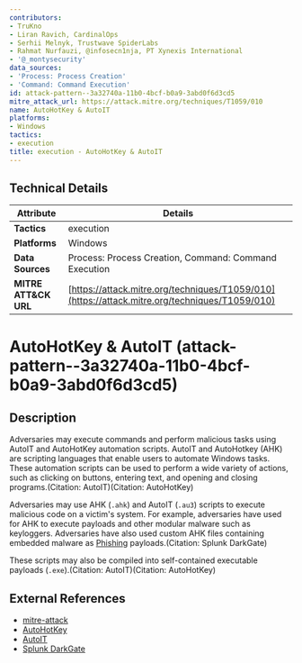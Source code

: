 ```yaml
---
contributors:
- TruKno
- Liran Ravich, CardinalOps
- Serhii Melnyk, Trustwave SpiderLabs
- Rahmat Nurfauzi, @infosecn1nja, PT Xynexis International
- '@_montysecurity'
data_sources:
- 'Process: Process Creation'
- 'Command: Command Execution'
id: attack-pattern--3a32740a-11b0-4bcf-b0a9-3abd0f6d3cd5
mitre_attack_url: https://attack.mitre.org/techniques/T1059/010
name: AutoHotKey & AutoIT
platforms:
- Windows
tactics:
- execution
title: execution - AutoHotKey & AutoIT
---
```


## Technical Details

| Attribute | Details |
|-----------|----------|
| **Tactics** | execution |
| **Platforms** | Windows |
| **Data Sources** | Process: Process Creation, Command: Command Execution |
| **MITRE ATT&CK URL** | [https://attack.mitre.org/techniques/T1059/010](https://attack.mitre.org/techniques/T1059/010) |

# AutoHotKey & AutoIT (attack-pattern--3a32740a-11b0-4bcf-b0a9-3abd0f6d3cd5)

## Description
Adversaries may execute commands and perform malicious tasks using AutoIT and AutoHotKey automation scripts. AutoIT and AutoHotkey (AHK) are scripting languages that enable users to automate Windows tasks. These automation scripts can be used to perform a wide variety of actions, such as clicking on buttons, entering text, and opening and closing programs.(Citation: AutoIT)(Citation: AutoHotKey)

Adversaries may use AHK (`.ahk`) and AutoIT (`.au3`) scripts to execute malicious code on a victim's system. For example, adversaries have used for AHK to execute payloads and other modular malware such as keyloggers. Adversaries have also used custom AHK files containing embedded malware as [Phishing](https://attack.mitre.org/techniques/T1566) payloads.(Citation: Splunk DarkGate)

These scripts may also be compiled into self-contained executable payloads (`.exe`).(Citation: AutoIT)(Citation: AutoHotKey)

## External References
- [mitre-attack](https://attack.mitre.org/techniques/T1059/010)
- [AutoHotKey](https://www.autohotkey.com/docs/v1/Program.htm)
- [AutoIT](https://www.autoitscript.com/autoit3/docs/intro/running.htm)
- [Splunk DarkGate](https://www.splunk.com/en_us/blog/security/enter-the-gates-an-analysis-of-the-darkgate-autoit-loader.html)
